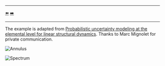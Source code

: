 ***
[⬅️](../064/README.md "Previous example")
[➡️](../066/README.md "Next example")
***

The example is adapted from [Probabilistic uncertainty modeling at the elemental level for linear structural dynamics](https://doi.org/10.1007/s00466-025-02615-3).
Thanks to Marc Mignolet for private communication.

![Annulus](annulus.png)

![Spectrum](Spectrum.png)

